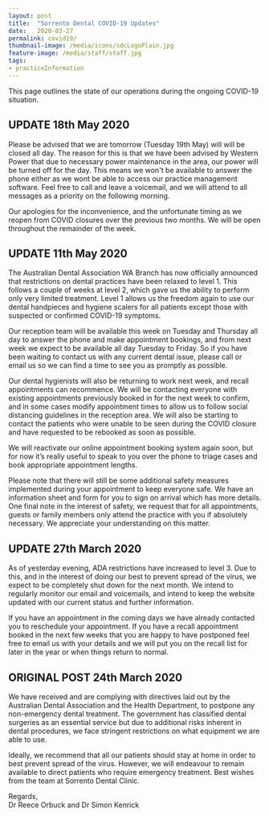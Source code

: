 ```yaml
---
layout: post
title:  "Sorrento Dental COVID-19 Updates"
date:   2020-03-27
permalink: covid19/
thumbnail-image: /media/icons/sdcLogoPlain.jpg
feature-image: /media/staff/staff.jpg
tags: 
- practiceInformation
---
```


This page outlines the state of our operations during the ongoing COVID-19 situation. 

## UPDATE 18th May 2020
Please be advised that we are tomorrow (Tuesday 19th May) will will be closed all day. The reason for this is that we have been advised by Western Power that due to necessary power maintenance in the area, our power will be turned off for the day. 
This means we won't be available to answer the phone either as we wont be able to access our practice management software. Feel free to call and leave a voicemail, and we will attend to all messages as a priority on the following morning. 

Our apologies for the inconvenience, and the unfortunate timing as we reopen from COVID closures over the previous two months. We will be open throughout the remainder of the week.

## UPDATE 11th May 2020
The Australian Dental Association WA Branch has now officially announced that restrictions on dental practices have been relaxed to level 1. This follows a couple of weeks at level 2, which gave us the ability to perform only very limited treatment. Level 1 allows us the freedom again to use our dental handpieces and hygiene scalers for all patients except those with suspected or confirmed COVID-19 symptoms.

Our reception team will be available this week on Tuesday and Thursday all day to answer the phone and make appointment bookings, and from next week we expect to be available all day Tuesday to Friday. So if you have been waiting to contact us with any current dental issue, please call or email us so we can find a time to see you as promptly as possible. 

Our dental hygienists will also be returning to work next week, and recall appointments can recommence. We will be contacting everyone with existing appointments previously booked in for the next week to confirm, and in some cases modify appointment times to allow us to follow social distancing guidelines in the reception area. We will also be starting to contact the patients who were unable to be seen during the COVID closure and have requested to be rebooked as soon as possible.

We will reactivate our online appointment booking system again soon, but for now it’s really useful to speak to you over the phone to triage cases and book appropriate appointment lengths.

Please note that there will still be some additional safety measures implemented during your appointment to keep everyone safe. We have an information sheet and form for you to sign on arrival which has more details. One final note in the interest of safety, we request that for all appointments, guests or family members only attend the practice with you if absolutely necessary. We appreciate your understanding on this matter. 

## UPDATE 27th March 2020
As of yesterday evening, ADA restrictions have increased to level 3. Due to this, and in the interest of doing our best to prevent spread of the virus, we expect to be completely shut down for the next month. We intend to regularly monitor our email and voicemails, and intend to keep the website updated with our current status and further information.

If you have an appointment in the coming days we have already contacted you to reschedule your appointment. If you have a recall appointment booked in the next few weeks that you are happy to have postponed feel free to email us with your details and we will put you on the recall list for later in the year or when things return to normal. 

## ORIGINAL POST 24th March 2020
We have received and are complying with directives laid out by the Australian Dental Association and the Health Department, to postpone any non-emergency dental treatment. The government has classified dental surgeries as an essential service but due to additional risks inherent in dental procedures, we face stringent restrictions on what equipment we are able to use. 

Ideally, we recommend that all our patients should stay at home in order to best prevent spread of the virus. However, we will endeavour to remain available to direct patients who require emergency treatment. 
Best wishes from the team at Sorrento Dental Clinic.

Regards,  
Dr Reece Orbuck and Dr Simon Kenrick




 